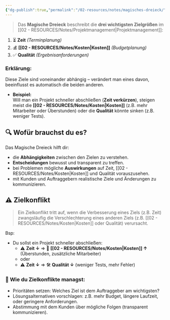 ```yaml
---
{"dg-publish":true,"permalink":"/02-resources/notes/magisches-dreieck/","tags":["GFN/prüfungsrelevant/AP1/vorbereitung"],"updated":"2025-03-15T23:21:54.000+01:00"}
---
```


>Das **Magische Dreieck** beschreibt die **drei wichtigsten Zielgrößen** im [[02 - RESOURCES/Notes/Projektmanagement\|Projektmanagement]]:

<style> .container {font-family: sans-serif; text-align: center;} .button-wrapper button {z-index: 1;height: 40px; width: 100px; margin: 10px;padding: 5px;} .excalidraw .App-menu_top .buttonList { display: flex;} .excalidraw-wrapper { height: 800px; margin: 50px; position: relative;} :root[dir="ltr"] .excalidraw .layer-ui__wrapper .zen-mode-transition.App-menu_bottom--transition-left {transform: none;} </style><script src="https://cdn.jsdelivr.net/npm/react@17/umd/react.production.min.js"></script><script src="https://cdn.jsdelivr.net/npm/react-dom@17/umd/react-dom.production.min.js"></script><script type="text/javascript" src="https://cdn.jsdelivr.net/npm/@excalidraw/excalidraw@0/dist/excalidraw.production.min.js"></script><div id="Magisches_Dreieck_2025-03-15_2321.52.excalidraw.md1"></div><script>(function(){const InitialData={"type":"excalidraw","version":2,"source":"https://github.com/zsviczian/obsidian-excalidraw-plugin/releases/tag/2.9.1","elements":[{"id":"b0Q6zYmX1Axqi7jDIqm6p","type":"line","x":-216,"y":57.7890625,"width":232,"height":350,"angle":0,"strokeColor":"#1e1e1e","backgroundColor":"transparent","fillStyle":"solid","strokeWidth":2,"strokeStyle":"solid","roughness":1,"opacity":100,"groupIds":[],"frameId":null,"index":"a0","roundness":{"type":2},"seed":1993095580,"version":96,"versionNonce":1983936420,"isDeleted":false,"boundElements":null,"updated":1742077492876,"link":null,"locked":false,"points":[[0,0],[232,-350]],"lastCommittedPoint":null,"startBinding":null,"endBinding":null,"startArrowhead":null,"endArrowhead":null},{"id":"QRCPYpEYblLzj8DGnleoC","type":"line","x":-4.060603819140226,"y":60.711345689790335,"width":232,"height":350,"angle":2.074915349054674,"strokeColor":"#1e1e1e","backgroundColor":"transparent","fillStyle":"solid","strokeWidth":2,"strokeStyle":"solid","roughness":1,"opacity":100,"groupIds":[],"frameId":null,"index":"a1","roundness":{"type":2},"seed":1496137884,"version":867,"versionNonce":1677908132,"isDeleted":false,"boundElements":[],"updated":1742077528184,"link":null,"locked":false,"points":[[0,0],[118.64542260190933,-175.30028498146825],[232,-350]],"lastCommittedPoint":null,"startBinding":null,"endBinding":null,"startArrowhead":null,"endArrowhead":null},{"id":"oHIEH9DYNNXU7p4z2NoU0","type":"line","x":-119.70755874539259,"y":238.83880681564096,"width":232,"height":350,"angle":4.152711864959908,"strokeColor":"#1e1e1e","backgroundColor":"transparent","fillStyle":"solid","strokeWidth":2,"strokeStyle":"solid","roughness":1,"opacity":100,"groupIds":[],"frameId":null,"index":"a3","roundness":{"type":2},"seed":2111286428,"version":493,"versionNonce":1857674916,"isDeleted":false,"boundElements":[],"updated":1742077492876,"link":null,"locked":false,"points":[[0,0],[115.54980693268553,-171.9805311786335],[232,-350]],"lastCommittedPoint":null,"startBinding":null,"endBinding":null,"startArrowhead":null,"endArrowhead":null},{"id":"Xmx4OKo2","type":"text","x":-42,"y":73.7890625,"width":80.17991638183594,"height":25,"angle":0,"strokeColor":"#1e1e1e","backgroundColor":"transparent","fillStyle":"solid","strokeWidth":2,"strokeStyle":"solid","roughness":1,"opacity":100,"groupIds":[],"frameId":null,"index":"a4","roundness":null,"seed":810773668,"version":22,"versionNonce":916511140,"isDeleted":false,"boundElements":null,"updated":1742077512871,"link":null,"locked":false,"text":"Qualität","rawText":"Qualität","fontSize":20,"fontFamily":5,"textAlign":"left","verticalAlign":"top","containerId":null,"originalText":"Qualität","autoResize":true,"lineHeight":1.25},{"id":"28tiR4ed","type":"text","x":116,"y":-152.2109375,"width":66.63992309570312,"height":25,"angle":0,"strokeColor":"#1e1e1e","backgroundColor":"transparent","fillStyle":"solid","strokeWidth":2,"strokeStyle":"solid","roughness":1,"opacity":100,"groupIds":[],"frameId":null,"index":"a5","roundness":null,"seed":621480860,"version":46,"versionNonce":1175050908,"isDeleted":false,"boundElements":null,"updated":1742077518812,"link":null,"locked":false,"text":"Kosten","rawText":"Kosten","fontSize":20,"fontFamily":5,"textAlign":"left","verticalAlign":"top","containerId":null,"originalText":"Kosten","autoResize":true,"lineHeight":1.25},{"id":"43DVwxmd","type":"text","x":-161,"y":-155.2109375,"width":43.3199462890625,"height":25,"angle":0,"strokeColor":"#1e1e1e","backgroundColor":"transparent","fillStyle":"solid","strokeWidth":2,"strokeStyle":"solid","roughness":1,"opacity":100,"groupIds":[],"frameId":null,"index":"a6","roundness":null,"seed":1079358500,"version":25,"versionNonce":103867300,"isDeleted":false,"boundElements":null,"updated":1742077523847,"link":null,"locked":false,"text":"Zeit","rawText":"Zeit","fontSize":20,"fontFamily":5,"textAlign":"left","verticalAlign":"top","containerId":null,"originalText":"Zeit","autoResize":true,"lineHeight":1.25}],"appState":{"theme":"dark","viewBackgroundColor":"#ffffff","currentItemStrokeColor":"#1e1e1e","currentItemBackgroundColor":"transparent","currentItemFillStyle":"solid","currentItemStrokeWidth":2,"currentItemStrokeStyle":"solid","currentItemRoughness":1,"currentItemOpacity":100,"currentItemFontFamily":5,"currentItemFontSize":20,"currentItemTextAlign":"left","currentItemStartArrowhead":null,"currentItemEndArrowhead":"arrow","currentItemArrowType":"round","scrollX":610.5,"scrollY":573.7890625,"zoom":{"value":1},"currentItemRoundness":"round","gridSize":20,"gridStep":5,"gridModeEnabled":false,"gridColor":{"Bold":"rgba(217, 217, 217, 0.5)","Regular":"rgba(230, 230, 230, 0.5)"},"currentStrokeOptions":null,"frameRendering":{"enabled":true,"clip":true,"name":true,"outline":true},"objectsSnapModeEnabled":false,"activeTool":{"type":"selection","customType":null,"locked":false,"lastActiveTool":null}},"files":{}};InitialData.scrollToContent=true;App=()=>{const e=React.useRef(null),t=React.useRef(null),[n,i]=React.useState({width:void 0,height:void 0});return React.useEffect(()=>{i({width:t.current.getBoundingClientRect().width,height:t.current.getBoundingClientRect().height});const e=()=>{i({width:t.current.getBoundingClientRect().width,height:t.current.getBoundingClientRect().height})};return window.addEventListener("resize",e),()=>window.removeEventListener("resize",e)},[t]),React.createElement(React.Fragment,null,React.createElement("div",{className:"excalidraw-wrapper",ref:t},React.createElement(ExcalidrawLib.Excalidraw,{ref:e,width:n.width,height:n.height,initialData:InitialData,viewModeEnabled:!0,zenModeEnabled:!0,gridModeEnabled:!1})))},excalidrawWrapper=document.getElementById("Magisches_Dreieck_2025-03-15_2321.52.excalidraw.md1");ReactDOM.render(React.createElement(App),excalidrawWrapper);})();</script>

1. ⏳ **Zeit** _(Terminplanung)_
2. 💰 **[[02 - RESOURCES/Notes/Kosten\|Kosten]]** _(Budgetplanung)_
3. ✅ **Qualität** _(Ergebnisanforderungen)_

### Erklärung:

Diese Ziele sind voneinander abhängig – verändert man eines davon, beeinflusst es automatisch die beiden anderen.

- **Beispiel:**  
    Will man ein Projekt schneller abschließen (**Zeit verkürzen**), steigen meist die **[[02 - RESOURCES/Notes/Kosten\|Kosten]]** (z.B. mehr Mitarbeiter oder Überstunden) oder die **Qualität** könnte sinken (z.B. weniger Tests).

## 🔍 **Wofür brauchst du es?**

Das Magische Dreieck hilft dir:

- die **Abhängigkeiten** zwischen den Zielen zu verstehen.
- **Entscheidungen** bewusst und transparent zu treffen.
- bei Problemen mögliche **Auswirkungen** auf Zeit, [[02 - RESOURCES/Notes/Kosten\|Kosten]] und Qualität vorauszusehen.
- mit Kunden und Auftraggebern realistische Ziele und Änderungen zu kommunizieren.

## ⚠️ Zielkonflikt
>Ein Zielkonflikt tritt auf, wenn die Verbesserung eines Ziels (z.B. Zeit) zwangsläufig die Verschlechterung eines anderen Ziels (z.B. [[02 - RESOURCES/Notes/Kosten\|Kosten]] oder Qualität) verursacht.

Bsp:
- Du sollst ein Projekt schneller abschließen:
    - ⚠️ **Zeit ↓** ⇒ 💸 **[[02 - RESOURCES/Notes/Kosten\|Kosten]] ↑** (Überstunden, zusätzliche Mitarbeiter)
    - oder
    - ⚠️ **Zeit ↓** ⇒ 🛠 **Qualität ↓** (weniger Tests, mehr Fehler)

### 📌 **Wie du Zielkonflikte managst:**

- Prioritäten setzen: Welches Ziel ist dem Auftraggeber am wichtigsten?
- Lösungsalternativen vorschlagen: z.B. mehr Budget, längere Laufzeit, oder geringere Anforderungen.
- Abstimmung mit dem Kunden über mögliche Folgen (transparent kommunizieren).